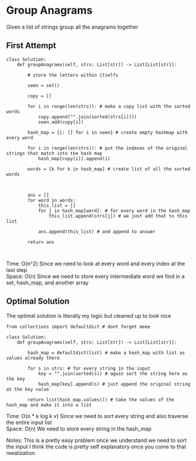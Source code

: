 # Group Anagrams

Given a list of strings group all the anagrams together

## First Attempt

```
class Solution:
    def groupAnagrams(self, strs: List[str]) -> List[List[str]]:

        # store the letters within itselfs

        seen = set()

        copy = []

        for i in range(len(strs)): # make a copy list with the sorted words
            copy.append("".join(sorted(strs[i])))
            seen.add(copy[i])

        hash_map = {i: [] for i in seen} # create empty hashmap with every word

        for i in range(len(strs)): # put the indexes of the original strings that match into the hash map
            hash_map[copy[i]].append(i)

        words = [k for k in hash_map] # create list of all the sorted words

       

        ans = []
        for word in words:
            this_list = []
            for j in hash_map[word]: # for every word in the hash_map
                this_list.append(strs[j]) # we just add that to this list 

            ans.append(this_list) # and append to answer

        return ans

       
```
Time: O(n^2) Since we need to look at every word and every index at the last step<br>
Space: O(n) Since we need to store every intermediate word we find in a set, hash_map, and another array<br>

## Optimal Solution

The optimal solution is literally my logic but cleaned up to look nice<br>
```
from collections import defaultdict # dont forget meee

class Solution:
    def groupAnagrams(self, strs: List[str]) -> List[List[str]]:
        
        hash_map = defaultdict(list) # make a hash_map with list as values already there

        for s in strs: # for every string in the input
            key = "".join(sorted(s)) # again sort the string here as the key 
            hash_map[key].append(s) # just append the original string at the key value

        return list(hash_map.values()) # take the values of the hash_map and make it into a list
```
Time: O(n * k log k v) Since we need to sort every string and also traverse the entire input list<br>
Space: O(n) We need to store every string in the hash_map<br>

Notes: This is a pretty easy problem once we understand we need to sort the input I think the code is pretty self explanatory once you come to that reealization.











